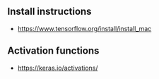 ## Install instructions
* https://www.tensorflow.org/install/install_mac

## Activation functions
* https://keras.io/activations/
